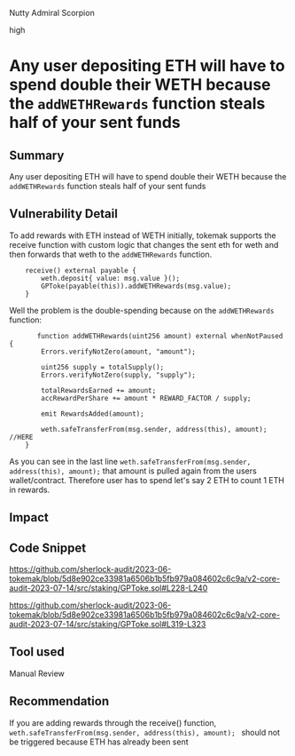 Nutty Admiral Scorpion

high

# Any user depositing ETH  will have to spend double their WETH because the `addWETHRewards` function steals half of your sent funds
## Summary
Any user depositing ETH  will have to spend double their WETH because the `addWETHRewards` function steals half of your sent funds


## Vulnerability Detail


To add rewards with ETH instead of WETH initially, tokemak supports the receive function with custom logic that changes the sent eth for weth and then forwards that weth to the  `addWETHRewards` function. 

```solidity
    receive() external payable { 
        weth.deposit{ value: msg.value }();
        GPToke(payable(this)).addWETHRewards(msg.value);
    }

```
Well the problem is the double-spending because on the  `addWETHRewards` function:

```solidity
       function addWETHRewards(uint256 amount) external whenNotPaused {
        Errors.verifyNotZero(amount, "amount");

        uint256 supply = totalSupply();
        Errors.verifyNotZero(supply, "supply");

        totalRewardsEarned += amount;
        accRewardPerShare += amount * REWARD_FACTOR / supply; 

        emit RewardsAdded(amount);

        weth.safeTransferFrom(msg.sender, address(this), amount);   //HERE
    }

```
As you can see in the last line `weth.safeTransferFrom(msg.sender, address(this), amount);` that amount is pulled again from the users wallet/contract. Therefore user has to spend let's say 2 ETH to count 1 ETH in rewards. 

## Impact

## Code Snippet
https://github.com/sherlock-audit/2023-06-tokemak/blob/5d8e902ce33981a6506b1b5fb979a084602c6c9a/v2-core-audit-2023-07-14/src/staking/GPToke.sol#L228-L240

https://github.com/sherlock-audit/2023-06-tokemak/blob/5d8e902ce33981a6506b1b5fb979a084602c6c9a/v2-core-audit-2023-07-14/src/staking/GPToke.sol#L319-L323
## Tool used

Manual Review

## Recommendation
If you are adding rewards through the receive() function, `weth.safeTransferFrom(msg.sender, address(this), amount); ` should not be triggered because ETH has already been sent
